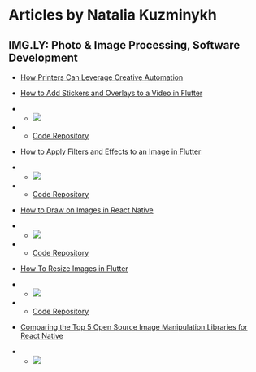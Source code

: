 # Articles by Natalia Kuzminykh

## IMG.LY: Photo & Image Processing, Software Development

<div>

-   [How Printers Can Leverage Creative Automation](https://img.ly/blog/how-printers-can-leverage-creative-automation/)
-   [How to Add Stickers and Overlays to a Video in Flutter](https://img.ly/blog/how-to-add-stickers-and-overlays-to-a-video-in-flutter/) 

- - ![](https://img.shields.io/badge/Library-Flutter-informational?style=flat&logo=flutter&logoColor=white&color=0366d6)
- - [Code Repository](https://github.com/nataliakzm/Adding_Stickers_and_Overlays_to_video_in_Flutter)

-   [How to Apply Filters and Effects to an Image in Flutter](https://img.ly/blog/how-to-add-stickers-and-overlays-to-a-video-in-flutter-test/) 

- - ![](https://img.shields.io/badge/Library-Flutter-informational?style=flat&logo=flutter&logoColor=white&color=0366d6)
- - [Code Repository](https://github.com/nataliakzm/Applying_Filters_and_Effects_to_Images_Flutter)

-   [How to Draw on Images in React Native](https://img.ly/blog/how-to-draw-on-images-in-react-native/) 

- - ![](https://img.shields.io/badge/Library-ReactNative-informational?style=flat&logo=reactnative&logoColor=white&color=0366d6)
- - [Code Repository](https://github.com/nataliakzm/Draw_on_Images_in_ReactNative)

-   [How To Resize Images in Flutter](https://img.ly/blog/how-to-resize-images-in-flutter/) 

- - ![](https://img.shields.io/badge/Library-Flutter-informational?style=flat&logo=flutter&logoColor=white&color=0366d6)
- - [Code Repository](https://github.com/nataliakzm/Resizing_Images_with_Flutter)

-   [Comparing the Top 5 Open Source Image Manipulation Libraries for React Native](https://img.ly/blog/comparing-the-top-5-open-source-image-manipulation-libraries-for-react-native/)

- - ![](https://img.shields.io/badge/Library-ReactNative-informational?style=flat&logo=reactnative&logoColor=white&color=0366d6)
